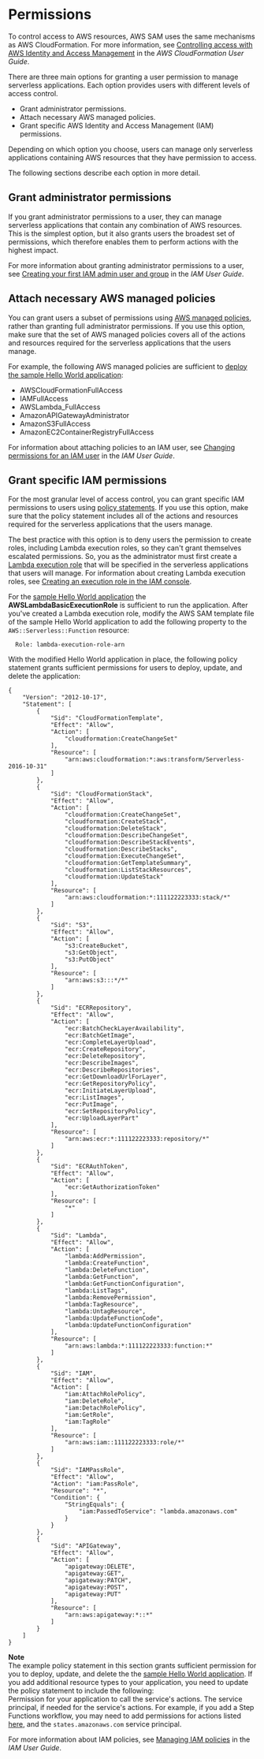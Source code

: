 # Permissions<a name="sam-permissions"></a>

To control access to AWS resources, AWS SAM uses the same mechanisms as AWS CloudFormation\. For more information, see [Controlling access with AWS Identity and Access Management](https://docs.aws.amazon.com/AWSCloudFormation/latest/UserGuide/using-iam-template.html) in the *AWS CloudFormation User Guide*\.

There are three main options for granting a user permission to manage serverless applications\. Each option provides users with different levels of access control\.
+ Grant administrator permissions\.
+ Attach necessary AWS managed policies\.
+ Grant specific AWS Identity and Access Management \(IAM\) permissions\.

Depending on which option you choose, users can manage only serverless applications containing AWS resources that they have permission to access\.

The following sections describe each option in more detail\.

## Grant administrator permissions<a name="sam-permissions-admin"></a>

If you grant administrator permissions to a user, they can manage serverless applications that contain any combination of AWS resources\. This is the simplest option, but it also grants users the broadest set of permissions, which therefore enables them to perform actions with the highest impact\.

For more information about granting administrator permissions to a user, see [Creating your first IAM admin user and group](https://docs.aws.amazon.com/IAM/latest/UserGuide/getting-started_create-admin-group.html) in the *IAM User Guide*\.

## Attach necessary AWS managed policies<a name="sam-permissions-managed-policies"></a>

You can grant users a subset of permissions using [AWS managed policies](https://docs.aws.amazon.com/IAM/latest/UserGuide/access_policies_managed-vs-inline.html#aws-managed-policies), rather than granting full administrator permissions\. If you use this option, make sure that the set of AWS managed policies covers all of the actions and resources required for the serverless applications that the users manage\.

For example, the following AWS managed policies are sufficient to [deploy the sample Hello World application](serverless-getting-started-hello-world.md):
+ AWSCloudFormationFullAccess
+ IAMFullAccess
+ AWSLambda\_FullAccess
+ AmazonAPIGatewayAdministrator
+ AmazonS3FullAccess
+ AmazonEC2ContainerRegistryFullAccess

 For information about attaching policies to an IAM user, see [Changing permissions for an IAM user](https://docs.aws.amazon.com/IAM/latest/UserGuide/id_users_change-permissions.html) in the *IAM User Guide*\.

## Grant specific IAM permissions<a name="sam-permissions-policy-statement"></a>

For the most granular level of access control, you can grant specific IAM permissions to users using [policy statements](https://docs.aws.amazon.com/IAM/latest/UserGuide/reference_policies_elements_statement.html)\. If you use this option, make sure that the policy statement includes all of the actions and resources required for the serverless applications that the users manage\.

The best practice with this option is to deny users the permission to create roles, including Lambda execution roles, so they can't grant themselves escalated permissions\. So, you as the administrator must first create a [Lambda execution role](https://docs.aws.amazon.com/lambda/latest/dg/lambda-intro-execution-role.html) that will be specified in the serverless applications that users will manage\. For information about creating Lambda execution roles, see [Creating an execution role in the IAM console](https://docs.aws.amazon.com/lambda/latest/dg/lambda-intro-execution-role.html#permissions-executionrole-console)\.

For the [sample Hello World application](serverless-getting-started-hello-world.md) the **AWSLambdaBasicExecutionRole** is sufficient to run the application\. After you've created a Lambda execution role, modify the AWS SAM template file of the sample Hello World application to add the following property to the `AWS::Serverless::Function` resource:

```
  Role: lambda-execution-role-arn
```

With the modified Hello World application in place, the following policy statement grants sufficient permissions for users to deploy, update, and delete the application:

```
{
    "Version": "2012-10-17",
    "Statement": [
        {
            "Sid": "CloudFormationTemplate",
            "Effect": "Allow",
            "Action": [
                "cloudformation:CreateChangeSet"
            ],
            "Resource": [
                "arn:aws:cloudformation:*:aws:transform/Serverless-2016-10-31"
            ]
        },
        {
            "Sid": "CloudFormationStack",
            "Effect": "Allow",
            "Action": [
                "cloudformation:CreateChangeSet",
                "cloudformation:CreateStack",
                "cloudformation:DeleteStack",
                "cloudformation:DescribeChangeSet",
                "cloudformation:DescribeStackEvents",
                "cloudformation:DescribeStacks",
                "cloudformation:ExecuteChangeSet",
                "cloudformation:GetTemplateSummary",
                "cloudformation:ListStackResources",
                "cloudformation:UpdateStack"
            ],
            "Resource": [
                "arn:aws:cloudformation:*:111122223333:stack/*"
            ]
        },
        {
            "Sid": "S3",
            "Effect": "Allow",
            "Action": [
                "s3:CreateBucket",
                "s3:GetObject",
                "s3:PutObject"
            ],
            "Resource": [
                "arn:aws:s3:::*/*"
            ]
        },
        {
            "Sid": "ECRRepository",
            "Effect": "Allow",
            "Action": [
                "ecr:BatchCheckLayerAvailability",
                "ecr:BatchGetImage",
                "ecr:CompleteLayerUpload",
                "ecr:CreateRepository",
                "ecr:DeleteRepository",
                "ecr:DescribeImages",
                "ecr:DescribeRepositories",
                "ecr:GetDownloadUrlForLayer",
                "ecr:GetRepositoryPolicy",
                "ecr:InitiateLayerUpload",
                "ecr:ListImages",
                "ecr:PutImage",
                "ecr:SetRepositoryPolicy",
                "ecr:UploadLayerPart"
            ],
            "Resource": [
                "arn:aws:ecr:*:111122223333:repository/*"
            ]
        },
        {
            "Sid": "ECRAuthToken",
            "Effect": "Allow",
            "Action": [
                "ecr:GetAuthorizationToken"
            ],
            "Resource": [
                "*"
            ]
        },
        {
            "Sid": "Lambda",
            "Effect": "Allow",
            "Action": [
                "lambda:AddPermission",
                "lambda:CreateFunction",
                "lambda:DeleteFunction",
                "lambda:GetFunction",
                "lambda:GetFunctionConfiguration",
                "lambda:ListTags",
                "lambda:RemovePermission",
                "lambda:TagResource",
                "lambda:UntagResource",
                "lambda:UpdateFunctionCode",
                "lambda:UpdateFunctionConfiguration"
            ],
            "Resource": [
                "arn:aws:lambda:*:111122223333:function:*"
            ]
        },
        {
            "Sid": "IAM",
            "Effect": "Allow",
            "Action": [
                "iam:AttachRolePolicy",
                "iam:DeleteRole",
                "iam:DetachRolePolicy",
                "iam:GetRole",
                "iam:TagRole"
            ],
            "Resource": [
                "arn:aws:iam::111122223333:role/*"
            ]
        },
        {
            "Sid": "IAMPassRole",
            "Effect": "Allow",
            "Action": "iam:PassRole",
            "Resource": "*",
            "Condition": {
                "StringEquals": {
                    "iam:PassedToService": "lambda.amazonaws.com"
                }
            }
        },
        {
            "Sid": "APIGateway",
            "Effect": "Allow",
            "Action": [
                "apigateway:DELETE",
                "apigateway:GET",
                "apigateway:PATCH",
                "apigateway:POST",
                "apigateway:PUT"
            ],
            "Resource": [
                "arn:aws:apigateway:*::*"
            ]
        }
    ]
}
```

**Note**  
The example policy statement in this section grants sufficient permission for you to deploy, update, and delete the the [sample Hello World application](serverless-getting-started-hello-world.md)\. If you add additional resource types to your application, you need to update the policy statement to include the following:  
Permission for your application to call the service's actions\.
The service principal, if needed for the service's actions\.
For example, if you add a Step Functions workflow, you may need to add permissions for actions listed [here](https://docs.aws.amazon.com/service-authorization/latest/reference/list_awsstepfunctions.html#awsstepfunctions-actions-as-permissions), and the `states.amazonaws.com` service principal\.

For more information about IAM policies, see [Managing IAM policies](https://docs.aws.amazon.com/IAM/latest/UserGuide/access_policies_manage.html) in the *IAM User Guide*\.